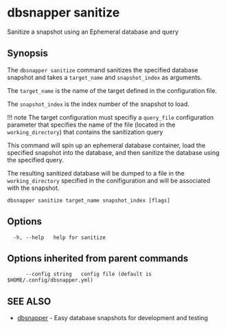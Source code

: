 # dbsnapper sanitize

Sanitize a snapshot using an Ephemeral database and query

## Synopsis

The `dbsnapper sanitize` command sanitizes the specified database snapshot and takes a `target_name` and `snapshot_index` as arguments.
	
The `target_name` is the name of the target defined in the configuration file.
	
The `snapshot_index` is the index number of the snapshot to load.

!!! note
		The target configuration must specifiy a `query_file` configuration parameter that specifies
		the name of the file (located in the `working_directory`) that contains the sanitization query

This command will spin up an ephemeral database container, load the specified snapshot into the database, and then sanitize the database using the specified query.

The resulting sanitized database will be dumped to a file in the `working_directory` specified in the conifiguration and will
be associated with the snapshot.


```
dbsnapper sanitize target_name snapshot_index [flags]
```

## Options

```
  -h, --help   help for sanitize
```

## Options inherited from parent commands

```
      --config string   config file (default is $HOME/.config/dbsnapper.yml)
```

## SEE ALSO

* [dbsnapper](/cmd/dbsnapper/)	 - Easy database snapshots for development and testing

